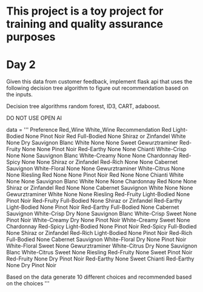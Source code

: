 # This project is a toy project for training and quality assurance purposes

# Day 2

Given this data from customer feedback, implement flask api that uses the following decision tree algorithm to figure out recommendation based on the inputs. 

Decision tree algorithms random forest, ID3, CART, adaboost.

DO NOT USE OPEN AI

data = '''
Preference Red_Wine White_Wine Recommendation
Red Light-Bodied None Pinot Noir
Red Full-Bodied None Shiraz or Zinfandel
White None Dry Sauvignon Blanc
White None None Sweet Gewurztraminer
Red-Fruity None None Pinot Noir
Red-Earthy None None Chianti
White-Crisp None None Sauvignon Blanc
White-Creamy None None Chardonnay
Red-Spicy None None Shiraz or Zinfandel
Red-Rich None None Cabernet Sauvignon
White-Floral None None Gewurztraminer
White-Citrus None None Riesling
Red None None Pinot Noir
Red None None Chianti
White None None Sauvignon Blanc
White None None Chardonnay
Red None None Shiraz or Zinfandel
Red None None Cabernet Sauvignon
White None None Gewurztraminer
White None None Riesling
Red-Fruity Light-Bodied None Pinot Noir
Red-Fruity Full-Bodied None Shiraz or Zinfandel
Red-Earthy Light-Bodied None Pinot Noir
Red-Earthy Full-Bodied None Cabernet Sauvignon
White-Crisp Dry None Sauvignon Blanc
White-Crisp Sweet None Pinot Noir
White-Creamy Dry None Pinot Noir
White-Creamy Sweet None Chardonnay
Red-Spicy Light-Bodied None Pinot Noir
Red-Spicy Full-Bodied None Shiraz or Zinfandel
Red-Rich Light-Bodied None Pinot Noir
Red-Rich Full-Bodied None Cabernet Sauvignon
White-Floral Dry None Pinot Noir
White-Floral Sweet None Gewurztraminer
White-Citrus Dry None Sauvignon Blanc
White-Citrus Sweet None Riesling
Red-Fruity None Sweet Pinot Noir
Red-Fruity None Dry Pinot Noir
Red-Earthy None Sweet Chianti
Red-Earthy None Dry Pinot Noir

Based on the data generate 10 different choices and recommended based on the choices
'''
